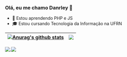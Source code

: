 ### Olá, eu me chamo Danrley 👋

- 🌱 Estou aprendendo PHP e JS
- 🎓 Estou cursando Tecnologia da Informação na UFRN


| <a href="https://github.com/anuraghazra/github-readme-stats"><img align="center" src="https://github-readme-stats-sigma-five.vercel.app/api?username=Danrley-Lima&show_icons=true&theme=nightowl&hide=issues&hide_title&hide_border=true" alt="Anurag's github stats" /></a> | <a href="https://github.com/anuraghazra/github-readme-stats"><img align="center" src="https://github-readme-stats-sigma-five.vercel.app/api/top-langs/?username=Danrley-Lima&theme=nightowl&hide=jupyter%20notebook,css,ejs&hide_border=true&layout=compact" /></a> |
| ------------- | ------------- |

<a href="https://github.com/Danrley-Lima/snaze-game">
  <img align="center" src="https://github-readme-stats-sigma-five.vercel.app/api/pin/?username=danrley-lima&repo=snaze-game&theme=nightowl&hide_border=true" />
</a>
<a href="https://github.com/Danrley-Lima/Trabalho-Final-LP2-EDB2">
  <img align="center" src="https://github-readme-stats-sigma-five.vercel.app/api/pin/?username=danrley-lima&repo=trabalho-final-lp2-edb2&theme=nightowl&hide_border=true" />
</a>
